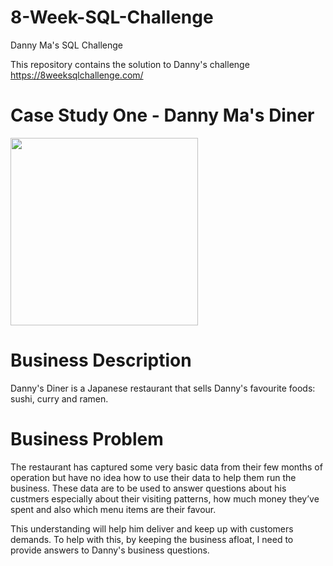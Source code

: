 # 8-Week-SQL-Challenge

Danny Ma's SQL Challenge 

This repository contains the solution to Danny's challenge https://8weeksqlchallenge.com/

# Case Study One - Danny Ma's Diner
<img src="https://user-images.githubusercontent.com/93320956/159065921-fcf15796-6de1-4054-a964-de6dc425f994.png" width="300" height="300">

# Business Description
Danny's Diner is a Japanese restaurant that sells Danny's favourite foods: sushi, curry and ramen.

# Business Problem
The restaurant has captured some very basic data from their few months of operation but have no idea how to use their data to help them run the business. These data are to be used to answer questions about his custmers especially about their visiting patterns, how much money they’ve spent and also which menu items are their favour. 

This understanding will help him deliver and keep up with customers demands. To help with this, by keeping the business afloat, I need to provide answers to Danny's business questions.
